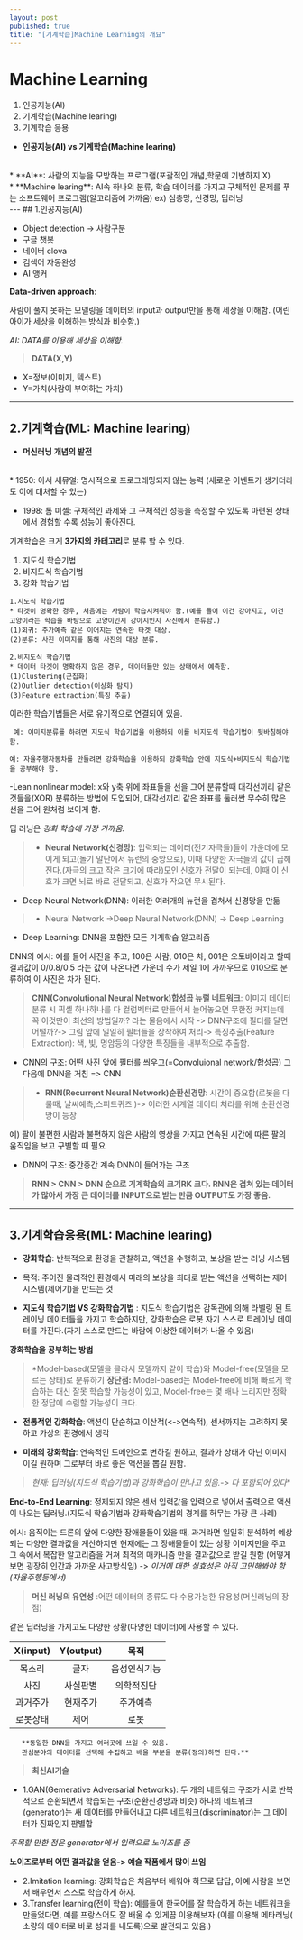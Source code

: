 ```yaml
---
layout: post
published: true
title: "[기계학습]Machine Learning의 개요"
---
```


# Machine Learning

<ol>
    <li>인공지능(AI)</li>
    <li>기계학습(Machine learing)</li>
    <li>기계학습 응용</li>
</ol>


* **인공지능(AI) vs 기계학습(Machine learing)**
<br>
*  **AI**: 사람의 지능을 모방하는 프로그램(포괄적인 개념,학문에 기반하지 X)
<br>
*  **Machine learing**: AI속 하나의 분류, 학습 데이터를 가지고 구체적인 문제를 푸는 소프트웨어 프로그램(알고리즘에 가까움)
  ex) 심층망, 신경망, 딥러닝


<br>
---
## 1.인공지능(AI)



* Object detection -> 사람구분
* 구글 챗봇
* 네이버 clova
* 검색어 자동완성
* AI 앵커

**Data-driven approach**: 

사람이 풀지 못하는 모델링을 데이터의 input과 output만을 통해 세상을 이해함.
(어린아이가 세상을 이해하는 방식과 비슷함.)

*AI: DATA를 이용해 세상을 이해함.*

>**DATA(X,Y)**
* X=정보(이미지, 텍스트)
* Y=가치(사람이 부여하는 가치)

---

## 2.기계학습(ML: Machine learing)

* **머신러닝 개념의 발전**
<br>
* 1950: 아서 새뮤얼: 명시적으로 프로그래밍되지 않는 능력 (새로운 이벤트가 생기더라도 이에 대처할 수 있는)
  
* 1998: 톰 미셸: 구체적인 과제와 그 구체적인 성능을 측정할 수 있도록 마련된 상태에서 경험할 수록 성능이 좋아진다.


기계학습은 크게 **3가지의 카테고리**로 분류 할 수 있다.
<ol>
    <li>지도식 학습기법</li>
    <li>비지도식 학습기법</li>
    <li>강화 학습기법</li>
</ol>

```
1.지도식 학습기법 
* 타겟이 명확한 경우, 처음에는 사람이 학습시켜줘야 함.(예를 들어 이건 강아지고, 이건 고양이라는 학습을 바탕으로 고양이인지 강아지인지 사진에서 분류함.)
(1)회귀: 주가예측 같은 이어지는 연속한 타겟 대상.
(2)분류: 사진 이미지를 통해 사진의 대상 분류.
```



```
2.비지도식 학습기법 
* 데이터 타겟이 명확하지 않은 경우, 데이터들만 있는 상태에서 예측함.
(1)Clustering(군집화)
(2)Outlier detection(이상화 탐지)
(3)Feature extraction(특징 추출)
```

이러한 학습기법들은 서로 유기적으로 연결되어 있음.
~~~
 예: 이미지분류를 하려면 지도식 학습기법을 이용하되 이를 비지도식 학습기법이 뒷바침해야함.
~~~
~~~
예: 자율주행자동차를 만들려면 강화학습을 이용하되 강화학습 안에 지도식+비지도식 학습기법을 공부해야 함.
~~~


-Lean nonlinear model: x와 y축 위에 좌표들을 선을 그어 분류할때 대각선끼리 같은 것들을(XOR) 분류하는 방법에 도입되어, 대각선끼리 같은 좌표를 둘러싼 무수히 많은 선을 그어 원처럼 보이게 함.



딥 러닝은 *강화 학습에 가장 가까움.*


>* **Neural Network(신경망)**: 
입력되는 데이터(전기자극들)들이 가운데에 모이게 되고(돌기 말단에서 뉴런의 중앙으로), 이때 다양한 자극들의 값이 곱해진다.(자극의 크고 작은 크기에 따라)모인 신호가 전달이 되는데, 이때 이 신호가 크면 뇌로 바로 전달되고, 신호가 작으면 무시된다.

* Deep Neural Network(DNN): 이러한 여러개의 뉴런을 겹쳐서 신경망을 만듦

>* Neural Network ->Deep Neural Network(DNN) -> Deep Learning

* Deep Learning: DNN을 포함한 모든 기계학습 알고리즘

DNN의 예시: 예를 들어 사진을 주고, 100은 사람, 010은 차, 001은 오토바이라고 할때 결과값이 0/0.8/0.5 라는 값이 나온다면 가운데 수가 제일 1에 가까우므로 010으로 분류하여 이 사진은 차가 된다.

>**CNN(Convolutional Neural Network)합성곱 뉴럴 네트워크**: 
이미지 데이터 분류 시 픽셀 하나하나를 다 컬럼벡터로 만들어서 늘어놓으면 무한정 커지는데 꼭 이것만이 최선의 방법일까? 라는 물음에서 시작  -> DNN구조에 필터를 달면 어떨까?-> 그림 앞에 일일히 필터들을 장착하여 처리-> 특징추출(Feature Extraction): 색, 빛, 명암등의 다양한 특징들을 내부적으로 추출함.


* CNN의 구조: 어떤 사진 앞에 필터를 씌우고(=Convoluional network/합성곱) 그 다음에 DNN을 거침  => CNN


>* **RNN(Recurrent Neural Network)순환신경망**:
시간이 중요함(로봇을 다룰때, 날씨예측,스피드퀴즈 )-> 이러한 시계열 데이터 처리를 위해 순환신경망이 등장

예) 팔이 불편한 사람과 불편하지 않은 사람의 영상을 가지고 연속된 시간에 따른 팔의 움직임을 보고 구별할 때 필요

 * DNN의 구조: 중간중간 계속 DNN이 들어가는 구조

>**RNN > CNN > DNN 순으로 기계학습의 크기RK 크다. RNN은 겹쳐 있는 데이터가 많아서 가장 큰 데이터를 INPUT으로 받는 만큼 OUTPUT도 가장 좋음.**


___

## 3.기계학습응용(ML: Machine learing)

* **강화학습**: 반복적으로 환경을 관찰하고, 액션을 수행하고, 보상을 받는 러닝 시스템
* 목적: 주어진 물리적인 환경에서 미래의 보상을 최대로 받는 액션을 선택하는 제어시스템(제어기)을 만드는 것


* **지도식 학습기법 VS 강화학습기법**
: 지도식 학습기법은 감독관에 의해 라벨링 된 트레이닝 데이터들을 가지고 학습하지만, 강화학습은 로봇 자기 스스로 트레이닝 데이터를 가진다.(자기 스스로 만드는 바람에 이상한 데이터가 나올 수 있음)


**강화학습을 공부하는 방법**

>*Model-based(모델을 몰라서 모델까지 같이 학습)와 Model-free(모델을 모르는 상태)로 분류하기
**장단점:** Model-based는  Model-free에 비해 빠르게 학습하는 대신 잘못 학습할 가능성이 있고,  Model-free는 몇 배나 느리지만 정확한 정답에 수렴할 가능성이 크다.

* **전통적인 강화학습**: 액션이 단순하고 이산적(<->연속적), 센서까지는 고려하지 못하고 가상의 환경에서 생각

* **미래의 강화학습**: 연속적인 도메인으로 변하길 원하고, 결과가 상태가 아닌 이미지 이길 원하며 그로부터 바로 좋은 액션을 뽑길 원함.


>*현재: 딥러닝(지도식 학습기법)과 강화학습이 만나고 있음.-> 다 포함되어 있다**

**End-to-End Learning**: 정제되지 않은 센서 입력값을 입력으로 넣어서 출력으로 액션이 나오는 딥러닝.(지도식 학습기법과 강화학습기법의 경계를 허무는 가장 큰 사례)

예시: 움직이는 드론의 앞에 다양한 장애물들이 있을 때, 과거라면 일일히 분석하여 예상되는 다양한 결과값을 계산하지만 현재에는 그 장애물들이 있는 상황 이미지만을 주고 그 속에서 복잡한 알고리즘을 거쳐 최적의 매카니즘 만을 결과값으로 받길 원함 (어떻게 보면 굉장히 인간과 가까운 사고방식임) -> *이거에 대한 실효성은 아직 고민해봐야 함(자율주행등에서)*


>**머신 러닝의 유연성**
:어떤 데이터의 종류도 다 수용가능한 유용성(머신러닝의 장점)

같은 딥러닝을 가지고도 다양한 상황(다양한 데이터)에 사용할 수 있다.

|X(input)|Y(output)| 목적|
  |:--:|:--:|:--:|
  |목소리|글자| 음성인식기능|
   |사진|사실판별| 의학적진단|
   |과거주가|현재주가| 주가예측|
   |로봇상태|제어| 로봇|

```
   **동일한 DNN을 가지고 여러곳에 쓰일 수 있음.
   관심분야의 데이터를 선택해 수집하고 배울 부분을 분류(정의)하면 된다.**
```

>**최신AI기술**
* 1.GAN(Gemerative Adversarial Networks): 두 개의 네트워크 구조가 서로 반복적으로 순환되면서 학습되는 구조(순환신경망과 비슷) 하나의 네트워크(generator)는 새 데이터를 만들어내고 다른 네트워크(discriminator)는 그 데이터가 진짜인지 판별함

*주목할 만한 점은 generator에서 입력으로 노이즈를 줌*

**노이즈로부터 어떤 결과값을 얻음-> 예술 작품에서 많이 쓰임**


* 2.Imitation learning: 강화학습은 처음부터 배워야 하므로 답답, 아예 사람을 보면서 배우면서 스스로 학습하게 하자.
  <br>
* 3.Transfer learning(전이 학습): 
예를들어 한국어를 잘 학습하게 하는 네트워크을 만들었다면, 예를 프랑스어도 잘 배울 수 있게끔 이용해보자.(이를 이용해 메타러닝( 소량의 데이터로 바로 성과를 내도록)으로 발전되고 있음.)

